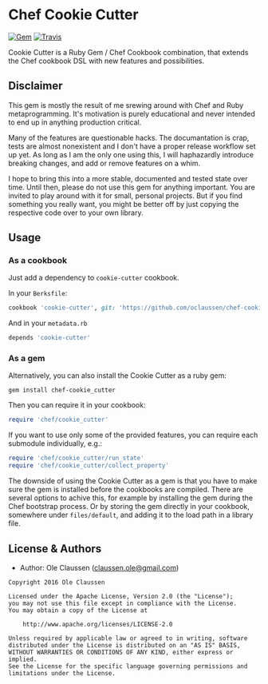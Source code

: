 # Chef Cookie Cutter

[![Gem](https://img.shields.io/gem/v/chef-cookie_cutter.svg?style=plastic)][gem]
[![Travis](https://img.shields.io/travis/oclaussen/chef-cookie-cutter.svg?style=plastic)][travis]

[gem]: https://rubygems.org/gems/chef-cookie_cutter
[travis]: http://travis-ci.org/oclaussen/chef-cookie-cutter

Cookie Cutter is a Ruby Gem / Chef Cookbook combination, that extends the Chef
cookbook DSL with new features and possibilities.

## Disclaimer

This gem is mostly the result of me srewing around with Chef and Ruby
metaprogramming. It's motivation is purely educational and never intended to end
up in anything production critical.

Many of the features are questionable hacks. The documantation is crap, tests
are almost nonexistent and I don't have a proper release workflow set up yet.
As long as I am the only one using this, I will haphazardly introduce breaking
changes, and add or remove features on a whim.

I hope to bring this into a more stable, documented and tested state over time.
Until then, please do not use this gem for anything important. You are invited
to play around with it for small, personal projects. But if you find something
you really want, you might be better off by just copying the respective code
over to your own library.

## Usage

### As a cookbook

Just add a dependency to `cookie-cutter` cookbook.

In your `Berksfile`:

```ruby
cookbook 'cookie-cutter', git: 'https://github.com/oclaussen/chef-cookie-cutter.git'
```

And in your `metadata.rb`

```ruby
depends 'cookie-cutter'
```

### As a gem

Alternatively, you can also install the Cookie Cutter as a ruby gem:

```
gem install chef-cookie_cutter
```

Then you can require it in your cookbook:

```ruby
require 'chef/cookie_cutter'
```

If you want to use only some of the provided features, you can require each
submodule individually, e.g.:

```ruby
require 'chef/cookie_cutter/run_state'
require 'chef/cookie_cutter/collect_property'
```

The downside of using the Cookie Cutter as a gem is that you have to make sure
the gem is installed before the cookbooks are compiled. There are several
options to achive this, for example by installing the gem during the Chef
bootstrap process. Or by storing the gem directly in your cookbook, somewhere 
under `files/default`, and adding it to the load path in a library file.

## License & Authors

- Author: Ole Claussen (claussen.ole@gmail.com)

```text
Copyright 2016 Ole Claussen

Licensed under the Apache License, Version 2.0 (the "License");
you may not use this file except in compliance with the License.
You may obtain a copy of the License at

    http://www.apache.org/licenses/LICENSE-2.0

Unless required by applicable law or agreed to in writing, software
distributed under the License is distributed on an "AS IS" BASIS,
WITHOUT WARRANTIES OR CONDITIONS OF ANY KIND, either express or implied.
See the License for the specific language governing permissions and
limitations under the License.
```
